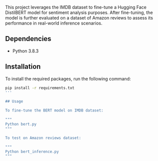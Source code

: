 This project leverages the IMDB dataset to fine-tune a Hugging Face DistilBERT model for sentiment analysis purposes. 
After fine-tuning, the model is further evaluated on a dataset of Amazon reviews to assess its performance in real-world inference scenarios.

## Dependencies
- Python 3.8.3

## Installation
To install the required packages, run the following command:

```bash
pip install -r requirements.txt
'''

## Usage

To fine-tune the BERT model on IMDB dataset:

"""
Python bert.py
"""

To test on Amazon reviews dataset:

"""
Python bert_inference.py
"""
